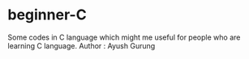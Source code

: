 # beginner-C
Some codes in C language which might me useful for people who are learning C language.
Author : Ayush Gurung
